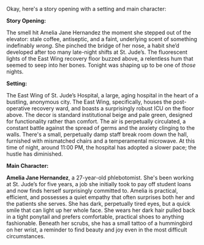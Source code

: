 Okay, here's a story opening with a setting and main character:

**Story Opening:**

The smell hit Amelia Jane Hernandez the moment she stepped out of the elevator: stale coffee, antiseptic, and a faint, underlying scent of something indefinably *wrong*. She pinched the bridge of her nose, a habit she’d developed after too many late-night shifts at St. Jude’s. The fluorescent lights of the East Wing recovery floor buzzed above, a relentless hum that seemed to seep into her bones. Tonight was shaping up to be one of *those* nights.

**Setting:**

The East Wing of St. Jude’s Hospital, a large, aging hospital in the heart of a bustling, anonymous city. The East Wing, specifically, houses the post-operative recovery ward, and boasts a surprisingly robust ICU on the floor above. The decor is standard institutional beige and pale green, designed for functionality rather than comfort. The air is perpetually circulated, a constant battle against the spread of germs and the anxiety clinging to the walls. There's a small, perpetually damp staff break room down the hall, furnished with mismatched chairs and a temperamental microwave. At this time of night, around 11:00 PM, the hospital has adopted a slower pace; the hustle has diminished.

**Main Character:**

**Amelia Jane Hernandez**, a 27-year-old phlebotomist. She's been working at St. Jude’s for five years, a job she initially took to pay off student loans and now finds herself surprisingly committed to. Amelia is practical, efficient, and possesses a quiet empathy that often surprises both her and the patients she serves. She has dark, perpetually tired eyes, but a quick smile that can light up her whole face. She wears her dark hair pulled back in a tight ponytail and prefers comfortable, practical shoes to anything fashionable. Beneath her scrubs, she has a small tattoo of a hummingbird on her wrist, a reminder to find beauty and joy even in the most difficult circumstances.
